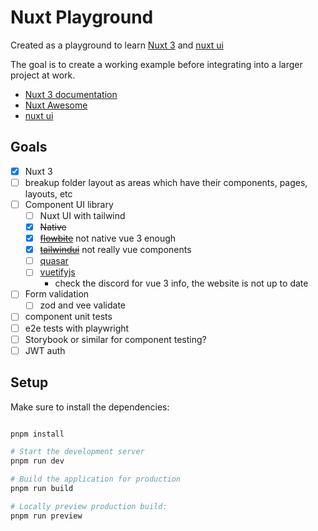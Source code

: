 # Nuxt Playground


Created as a playground to learn [Nuxt 3](https://nuxt.com/) and [nuxt ui](https://ui.nuxtlabs.com/)

The goal is to create a working example before integrating into a larger project at work.

- [Nuxt 3 documentation](https://nuxt.com/docs/getting-started/introduction)
- [Nuxt Awesome](https://github.com/nuxt-community/awesome-nuxt)
- [nuxt ui](https://ui.nuxtlabs.com/)



## Goals

- [x] Nuxt 3
- [ ] breakup folder layout as areas which have their components, pages, layouts, etc 
- [ ] Component UI library
  - [ ] Nuxt UI with tailwind
  - [x] ~~Native~~
  - [x] ~~[flowbite](https://github.com/themesberg/flowbite)~~ not native vue 3 enough
  - [x] ~~[tailwindui](https://tailwindui.com/)~~ not really vue components
  - [ ] [quasar](https://quasar.dev/vue-components/)
  - [ ] [vuetifyjs](https://next.vuetifyjs.com/en/introduction/roadmap/)
    - check the discord for vue 3 info, the website is not up to date
- [ ] Form validation
  - [ ] zod and vee validate
- [ ] component unit tests
- [ ] e2e tests with playwright
- [ ] Storybook or similar for component testing?
- [ ] JWT auth

## Setup

Make sure to install the dependencies:


```bash

pnpm install

# Start the development server 
pnpm run dev

# Build the application for production
pnpm run build

# Locally preview production build:
pnpm run preview

```
